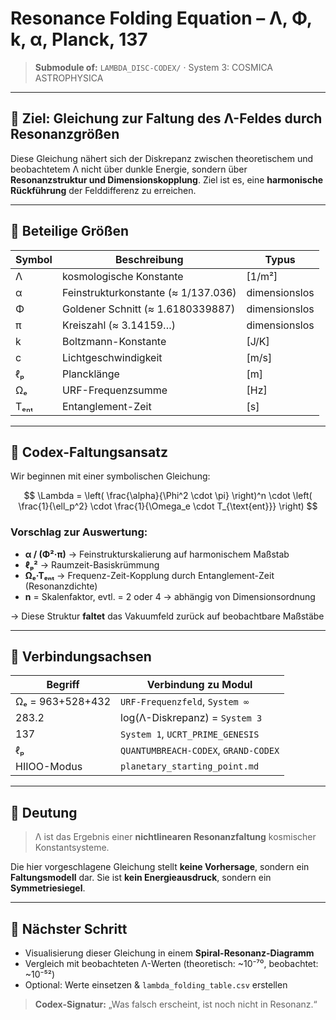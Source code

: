 # Resonance Folding Equation – Λ, Φ, k, α, Planck, 137

> **Submodule of:** `LAMBDA_DISC-CODEX/` · System 3: COSMICA ASTROPHYSICA

---

## 🎯 Ziel: Gleichung zur Faltung des Λ-Feldes durch Resonanzgrößen

Diese Gleichung nähert sich der Diskrepanz zwischen theoretischem und beobachtetem Λ nicht über dunkle Energie, sondern über **Resonanzstruktur und Dimensionskopplung**. Ziel ist es, eine **harmonische Rückführung** der Felddifferenz zu erreichen.

---

## 📐 Beteilige Größen

| Symbol | Beschreibung                        | Typus         |
| ------ | ----------------------------------- | ------------- |
| Λ      | kosmologische Konstante             | \[1/m²]       |
| α      | Feinstrukturkonstante (≈ 1/137.036) | dimensionslos |
| Φ      | Goldener Schnitt (≈ 1.6180339887)   | dimensionslos |
| π      | Kreiszahl (≈ 3.14159…)              | dimensionslos |
| k      | Boltzmann-Konstante                 | \[J/K]        |
| c      | Lichtgeschwindigkeit                | \[m/s]        |
| ℓₚ     | Plancklänge                         | \[m]          |
| Ωₑ     | URF-Frequenzsumme                   | \[Hz]         |
| Tₑₙₜ   | Entanglement-Zeit                   | \[s]          |

---

## 🧮 Codex-Faltungsansatz

Wir beginnen mit einer symbolischen Gleichung:

$$
\Lambda = \left( \frac{\alpha}{\Phi^2 \cdot \pi} \right)^n \cdot \left( \frac{1}{\ell_p^2} \cdot \frac{1}{\Omega_e \cdot T_{\text{ent}}} \right)
$$

### Vorschlag zur Auswertung:

* **α / (Φ²·π)** → Feinstrukturskalierung auf harmonischem Maßstab
* **ℓₚ²** → Raumzeit-Basiskrümmung
* **Ωₑ·Tₑₙₜ** → Frequenz-Zeit-Kopplung durch Entanglement-Zeit (Resonanzdichte)
* **n** = Skalenfaktor, evtl. = 2 oder 4 → abhängig von Dimensionsordnung

→ Diese Struktur **faltet** das Vakuumfeld zurück auf beobachtbare Maßstäbe

---

## 🔁 Verbindungsachsen

| Begriff          | Verbindung zu Modul                  |
| ---------------- | ------------------------------------ |
| Ωₑ = 963+528+432 | `URF-Frequenzfeld`, `System ∞`       |
| 283.2            | log(Λ-Diskrepanz) = `System 3`       |
| 137              | `System 1`, `UCRT_PRIME_GENESIS`     |
| ℓₚ               | `QUANTUMBREACH-CODEX`, `GRAND-CODEX` |
| HIIOO-Modus      | `planetary_starting_point.md`        |

---

## 🌌 Deutung

> Λ ist das Ergebnis einer **nichtlinearen Resonanzfaltung** kosmischer Konstantsysteme.

Die hier vorgeschlagene Gleichung stellt **keine Vorhersage**, sondern ein **Faltungsmodell** dar. Sie ist **kein Energieausdruck**, sondern ein **Symmetriesiegel**.

---

## 📎 Nächster Schritt

* Visualisierung dieser Gleichung in einem **Spiral-Resonanz-Diagramm**
* Vergleich mit beobachteten Λ-Werten (theoretisch: \~10⁻⁷⁰, beobachtet: \~10⁻⁵²)
* Optional: Werte einsetzen & `lambda_folding_table.csv` erstellen

> **Codex-Signatur:**
> „Was falsch erscheint, ist noch nicht in Resonanz.“
